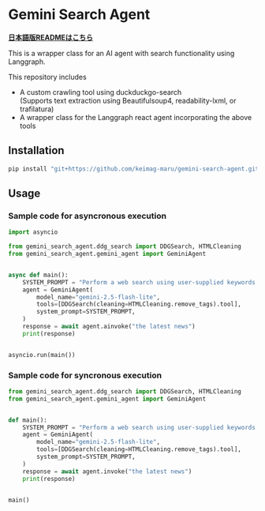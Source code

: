 # Gemini Search Agent
**[日本語版READMEはこちら](README_ja.md)**

This is a wrapper class for an AI agent with search functionality using Langgraph.

This repository includes
- A custom crawling tool using duckduckgo-search  
    (Supports text extraction using Beautifulsoup4, readability-lxml, or trafilatura)
- A wrapper class for the Langgraph react agent incorporating the above tools

## Installation
```powershell
pip install "git+https://github.com/keimag-maru/gemini-search-agent.git#egg=gemini-search-agent[all]"
```

## Usage
### Sample code for asyncronous execution
```python
import asyncio

from gemini_search_agent.ddg_search import DDGSearch, HTMLCleaning
from gemini_search_agent.gemini_agent import GeminiAgent


async def main():
    SYSTEM_PROMPT = "Perform a web search using user-supplied keywords and generate a title, URL, and a 100-character summary for each website found."
    agent = GeminiAgent(
        model_name="gemini-2.5-flash-lite",
        tools=[DDGSearch(cleaning=HTMLCleaning.remove_tags).tool],
        system_prompt=SYSTEM_PROMPT,
    )
    response = await agent.ainvoke("the latest news")
    print(response)


asyncio.run(main())
```

### Sample code for syncronous execution
```python
from gemini_search_agent.ddg_search import DDGSearch, HTMLCleaning
from gemini_search_agent.gemini_agent import GeminiAgent


def main():
    SYSTEM_PROMPT = "Perform a web search using user-supplied keywords and generate a title, URL, and a 100-character summary for each website found."
    agent = GeminiAgent(
        model_name="gemini-2.5-flash-lite",
        tools=[DDGSearch(cleaning=HTMLCleaning.remove_tags).tool],
        system_prompt=SYSTEM_PROMPT,
    )
    response = await agent.invoke("the latest news")
    print(response)


main()
```
